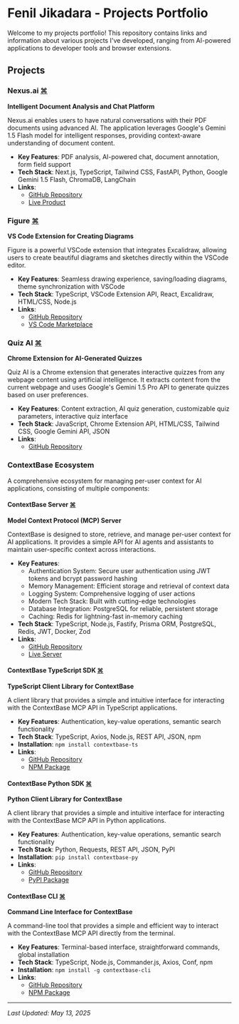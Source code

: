 # Fenil Jikadara - Projects Portfolio

Welcome to my projects portfolio! This repository contains links and information about various projects I've developed, ranging from AI-powered applications to developer tools and browser extensions.

## Projects

### Nexus.ai [⌘](https://feniljikadara.vercel.app/nexus-ai)
**Intelligent Document Analysis and Chat Platform**

Nexus.ai enables users to have natural conversations with their PDF documents using advanced AI. The application leverages Google's Gemini 1.5 Flash model for intelligent responses, providing context-aware understanding of document content.

- **Key Features**: PDF analysis, AI-powered chat, document annotation, form field support
- **Tech Stack**: Next.js, TypeScript, Tailwind CSS, FastAPI, Python, Google Gemini 1.5 Flash, ChromaDB, LangChain
- **Links**:
  - [GitHub Repository](https://github.com/imfeniljikadara/nexus-ai)
  - [Live Product](https://nexus-ai-lac.vercel.app)

### Figure [⌘](https://feniljikadara.vercel.app/figure)
**VS Code Extension for Creating Diagrams**

Figure is a powerful VSCode extension that integrates Excalidraw, allowing users to create beautiful diagrams and sketches directly within the VSCode editor.

- **Key Features**: Seamless drawing experience, saving/loading diagrams, theme synchronization with VSCode
- **Tech Stack**: TypeScript, VSCode Extension API, React, Excalidraw, HTML/CSS, Node.js
- **Links**:
  - [GitHub Repository](https://github.com/imfeniljikadara/figure)
  - [VS Code Marketplace](https://marketplace.visualstudio.com/items?itemName=imfeniljikadara.figure)

### Quiz AI [⌘](https://feniljikadara.vercel.app/quiz-ai)
**Chrome Extension for AI-Generated Quizzes**

Quiz AI is a Chrome extension that generates interactive quizzes from any webpage content using artificial intelligence. It extracts content from the current webpage and uses Google's Gemini 1.5 Pro API to generate quizzes based on user preferences.

- **Key Features**: Content extraction, AI quiz generation, customizable quiz parameters, interactive quiz interface
- **Tech Stack**: JavaScript, Chrome Extension API, HTML/CSS, Tailwind CSS, Google Gemini API, JSON
- **Links**:
  - [GitHub Repository](https://github.com/imfeniljikadara/quiz-ai)

### ContextBase Ecosystem
A comprehensive ecosystem for managing per-user context for AI applications, consisting of multiple components:

#### ContextBase Server [⌘](https://feniljikadara.vercel.app/contextbase)
**Model Context Protocol (MCP) Server**

ContextBase is designed to store, retrieve, and manage per-user context for AI applications. It provides a simple API for AI agents and assistants to maintain user-specific context across interactions.

- **Key Features**:
  - Authentication System: Secure user authentication using JWT tokens and bcrypt password hashing
  - Memory Management: Efficient storage and retrieval of context data
  - Logging System: Comprehensive logging of user actions
  - Modern Tech Stack: Built with cutting-edge technologies
  - Database Integration: PostgreSQL for reliable, persistent storage
  - Caching: Redis for lightning-fast in-memory caching
- **Tech Stack**: TypeScript, Node.js, Fastify, Prisma ORM, PostgreSQL, Redis, JWT, Docker, Zod
- **Links**:
  - [GitHub Repository](https://github.com/imfeniljikadara/contextbase.git)
  - [Live Server](https://contextbase.onrender.com)

#### ContextBase TypeScript SDK [⌘](https://feniljikadara.vercel.app/contextbase-ts)
**TypeScript Client Library for ContextBase**

A client library that provides a simple and intuitive interface for interacting with the ContextBase MCP API in TypeScript applications.

- **Key Features**: Authentication, key-value operations, semantic search functionality
- **Tech Stack**: TypeScript, Axios, Node.js, REST API, JSON, npm
- **Installation**: `npm install contextbase-ts`
- **Links**: 
  - [GitHub Repository](https://github.com/imfeniljikadara/contextbase-ts.git)
  - [NPM Package](https://www.npmjs.com/package/contextbase-ts)

#### ContextBase Python SDK [⌘](https://feniljikadara.vercel.app/contextbase-py)
**Python Client Library for ContextBase**

A client library that provides a simple and intuitive interface for interacting with the ContextBase MCP API in Python applications.

- **Key Features**: Authentication, key-value operations, semantic search functionality
- **Tech Stack**: Python, Requests, REST API, JSON, PyPI
- **Installation**: `pip install contextbase-py`
- **Links**:
  - [GitHub Repository](https://github.com/imfeniljikadara/contextbase-py)
  - [PyPI Package](https://pypi.org/project/contextbase-py/)

#### ContextBase CLI [⌘](https://feniljikadara.vercel.app/contextbase-cli)
**Command Line Interface for ContextBase**

A command-line tool that provides a simple and efficient way to interact with the ContextBase MCP API directly from the terminal.

- **Key Features**: Terminal-based interface, straightforward commands, global installation
- **Tech Stack**: TypeScript, Node.js, Commander.js, Axios, Conf, npm
- **Installation**: `npm install -g contextbase-cli`
- **Links**:
  - [GitHub Repository](https://github.com/imfeniljikadara/contextbase-cli)
  - [NPM Package](https://www.npmjs.com/package/contextbase-cli)


---
*Last Updated: May 13, 2025*
